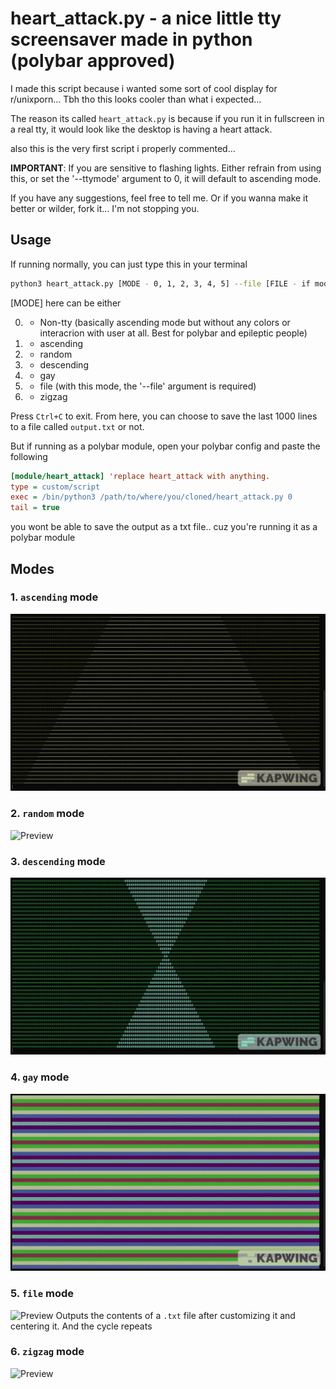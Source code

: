 # heart_attack.py - a nice little tty screensaver made in python (polybar approved)

I made this script because i wanted some sort of cool display for r/unixporn... Tbh tho this looks cooler than what i expected...

The reason its called `heart_attack.py` is because if you run it in fullscreen in a real tty, it would look like the desktop is having a heart attack.

also this is the very first script i properly commented...

**IMPORTANT**: If you are sensitive to flashing lights. Either refrain from using this, or set the '--ttymode' argument to 0, it will default to ascending mode.

If you have any suggestions, feel free to tell me. Or if you wanna make it better or wilder, fork it... I'm not stopping you.

## Usage
If running normally, you can just type this in your terminal
```bash
python3 heart_attack.py [MODE - 0, 1, 2, 3, 4, 5] --file [FILE - if mode is 5]
```
[MODE] here can be either

0. - Non-tty (basically ascending mode but without any colors or interacrion with user at all. Best for polybar and epileptic people)
1. - ascending
2. - random
3. - descending
4. - gay
5. - file (with this mode, the '--file' argument is required)
6. - zigzag

Press `Ctrl+C` to exit. From here, you can choose to save the last 1000 lines to a file called `output.txt` or not.

But if running as a polybar module, open your polybar config and paste the following
```ini
[module/heart_attack] 'replace heart_attack with anything.
type = custom/script
exec = /bin/python3 /path/to/where/you/cloned/heart_attack.py 0
tail = true
```

you wont be able to save the output as a txt file.. cuz you're running it as a polybar module

## Modes
### 1. `ascending` mode
![Preview](gifs/ascending.gif)

### 2. `random` mode
![Preview](gifs/random.gif)

### 3. `descending` mode
![Preview](gifs/descending.gif)

### 4. `gay` mode
![Preview](gifs/gay.gif)

### 5. `file` mode
![Preview](gifs/file.gif)
Outputs the contents of a `.txt` file after customizing it and centering it. And the cycle repeats

### 6. `zigzag` mode
![Preview](gifs/file.gif)
